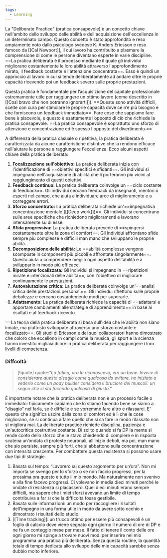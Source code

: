 ```yaml
---
tags:
  - Learning
---
```

La "Deliberate Practice" (pratica consapevole) è un concetto chiave nell'ambito dello sviluppo delle abilità e dell'acquisizione dell'eccellenza in un determinato campo.
Questo concetto è stato approfondito e reso ampiamente noto dallo psicologo svedese K. Anders Ericsson e reso famoso da [[Cal Newport]], il cui lavoro ha contribuito a plasmare la comprensione di come le persone diventano esperte in varie discipline.
==La pratica deliberata è il processo mediante il quale gli individui migliorano costantemente le loro abilità attraverso l'approfondimento mirato, il feedback costante e l'attenzione concentrata==.
Esso è quindi un approccio al lavoro in cui si tende deliberatamente ad andare oltre le proprie capacità ricevendo poi un feedback severo sulle proprie prestazioni.

Questa pratica è fondamentale per l’acquisizione del capitale professionale estremamente utile per raggiungere un ottimo lavoro (come descritto in [[Così bravo che non potranno ignorarti]]).
==Queste sono attività difficili, scelte con cura per stimolare le proprie capacità dove ce n’è più bisogno e che forniscono un feedback immediato==.
Fare cose che sappiamo fare bene è piacevole, e questo è esattamente l’opposto di ciò che richiede la pratica consapevole. ==La pratica consapevole è soprattutto uno sforzo di attenzione e concentrazione ed è spesso l'opposto del divertimento.==

A differenza della pratica casuale o ripetitiva, la pratica deliberata è caratterizzata da alcune caratteristiche distintive che la rendono efficace nell'aiutare le persone a raggiungere l'eccellenza. Ecco alcuni aspetti chiave della pratica deliberata:
1. **Focalizzazione sull'obiettivo:** La pratica deliberata inizia con l'identificazione di ==obiettivi specifici e sfidanti==. Gli individui si impegnano nell'acquisizione di abilità che li porteranno più vicini al raggiungimento di questi obiettivi.
2. **Feedback continuo:** La pratica deliberata coinvolge un ==ciclo costante di feedback==. Gli individui cercano feedback da insegnanti, mentori o esperti nel campo, che aiuta a individuare aree di miglioramento e a correggere errori.
3. **Sforzo concentrato:** La pratica deliberata richiede un'==impegnativa concentrazione mentale ([[Deep work]])==. Gli individui si concentrano sulle aree specifiche che richiedono miglioramenti e lavorano intensamente su di esse.
4. **Sfida progressiva:** La pratica deliberata prevede di ==spingersi costantemente oltre la zona di comfort==. Gli individui affrontano sfide sempre più complesse e difficili man mano che sviluppano le proprie abilità.
5. **Decomposizione delle abilità:** Le ==abilità complesse vengono scomposte in componenti più piccoli e affrontate singolarmente==. Questo aiuta a comprendere meglio ogni aspetto dell'abilità e a svilupparlo in modo più efficace.
6. **Ripetizione focalizzata:** Gli individui si impegnano in ==ripetizioni mirate e intenzionali delle abilità==, con l'obiettivo di migliorare continuamente le prestazioni.
7. **Autovalutazione critica:** La pratica deliberata coinvolge un'==analisi critica delle prestazioni personali==. Gli individui riflettono sulle proprie debolezze e cercano costantemente modi per superarle.
8. **Adattamento:** La pratica deliberata richiede la capacità di ==adattarsi e apportare cambiamenti alle strategie di apprendimento== in base ai risultati e al feedback ricevuto.

==La teoria della pratica deliberata si basa sull'idea che le abilità non siano innate, ma piuttosto sviluppate attraverso uno sforzo costante e focalizzato==.
Gli studi di Ericsson e dei suoi collaboratori hanno dimostrato che coloro che eccellono in campi come la musica, gli sport e la scienza hanno investito migliaia di ore in pratica deliberata per raggiungere i loro livelli di competenza.

### Diffcoltà

> [!quote]
> quote::“*La fatica, ora lo riconoscevo, era un bene. Invece di considerare questo disagio come qualcosa da evitare, ho iniziato a vederlo come un body builder considera il bruciore dei muscoli: un segno che si sta facendo qualcosa di giusto.*“

È importante notare che la pratica deliberata non è un processo facile o immediato: tipicamente capiamo che lo stiamo facendo bene se siamo a "disagio" nel farla, se è difficile e se vorremmo fare altro e rilassarci.
E' questo che significa uscire dalla zona di comfort ed è lì che le cose migliorano, se si continua a fare quello che si sa fare in modo rilassato non si migliora mai.
La deliberate practice richiede disciplina, pazienza e un'autocritica costruttiva costante.
Di solito quando si fa DP la mente si rende conto dello sforzo che le stavo chiedendo di compiere e in risposta scatena un’ondata di proteste neuronali, all’inizio deboli, ma poi, man mano che sio persiste, sempre più forti, che si abbattono sulla concentrazione con intensità crescente.
Per combattere questa resistenza si possono usare due tipi di strategie.
1. Basata sul tempo: “Lavorerò su questo argomento per un’ora”. Non mi importa se svengo per lo sforzo o se non faccio progressi, per la prossima ora questo è tutto il mio mondo. Ma naturalmente non svenivo e alla fine facevo progressi. Ci volevano in media dieci minuti perché le ondate di resistenza si placassero. Quei dieci minuti erano sempre difficili, ma sapere che i miei sforzi avevano un limite di tempo contribuiva a far sì che la difficoltà fosse gestibile.
2. Basata sulle informazioni: un modo per raccogliere i risultati dell'impegno in una forma utile in modo da avere sotto occhio e dimostrato i risultati dello studio.
3. [[Time tracking]]: un trucco ottimo per essere più consapevoli è un foglio di calcolo dove viene segnato ogni giorno il numero di ore di DP e ne fa un conteggio mese per mese. Il fatto di tenere il conto delle ore ogni giorno mi spinge a trovare nuovi modi per inserire nel mio programma una pratica più deliberata. Senza questa routine, la quantità totale di tempo dedicata allo sviluppo delle mie capacità sarebbe senza dubbio molto inferiore. 





